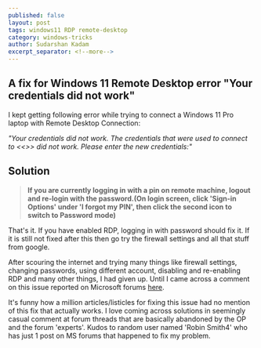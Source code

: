 ```yaml
---
published: false
layout: post
tags: windows11 RDP remote-desktop
category: windows-tricks
author: Sudarshan Kadam
excerpt_separator: <!--more-->
---
```

## A fix for Windows 11 Remote Desktop error "Your credentials did not work" 

I kept getting following error while trying to connect a Windows 11 Pro laptop with Remote Desktop Connection:
  
_"Your credentials did not work. The credentials that were used to connect to <<<machine name here>>> did not work. Please enter the new credentials:"_
    
## Solution
>**If you are currently logging in with a pin on remote machine, logout and re-login with the password.(On login screen, click 'Sign-in Options' under 'I forgot my PIN', then click the second icon to switch to Password mode)**
  
That's it. If you have enabled RDP, logging in with password should fix it.
If it is still not fixed after this then go try the firewall settings and all that stuff from google.
  
After scouring the internet and trying many things like firewall settings, changing passwords, using different account, disabling and re-enabling RDP and many other things, I had given up. Until I came across a comment on this issue reported on Microsoft forums [here](https://answers.microsoft.com/en-us/windows/forum/all/remote-desktop-problem/853f56e5-69fb-4bfd-bfc6-41e2a5cc006d).
  
It's funny how a million articles/listicles for fixing this issue had no mention of this fix that actually works. I love coming across solutions in seemingly casual comment at forum threads that are basically abandoned by the OP and the forum 'experts'. Kudos to random user named 'Robin Smith4' who has just 1 post on MS forums that happened to fix my problem. 
  